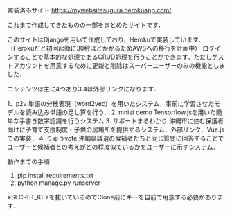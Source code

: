 実装済みサイト
https://mywebsitesugura.herokuapp.com/

これまで作成してきたものの一部をまとめたサイトです．

このサイトはDjangoを用いて作成しており，Herokuで実装しています．（Herokuだと初回起動に30秒ほどかかるためAWSへの移行を計画中）
ログインすることで基本的な処理であるCRUD処理を行うことができます．ただしゲストアカウントを用意するために更新と削除はスーパーユーザーのみの機能としました．

コンテンツは主に4つあり3.4は外部リンクになります．

1．p2v                      単語の分散表現（word2vec）を用いたシステム．事前に学習させたモデルを読み込み単語の足し算を行う．
2. mnist demo               Tensorflow.jsを用いた簡単な手書き数字認識を行うシステム
3. サポートまるわかり       沖縄市に住む保護者向けに子育て支援制度・子供の居場所を提供するシステム．外部リンク．Vue.jsでの実装．
4. りゅうvote               沖縄県議選の候補者たちと同じ質問に回答することでユーザーと候補者との考えがどの程度似ているかをユーザーに示すシステム．


動作までの手順

1. pip install requirements.txt
2. python manage.py runserver

※SECRET_KEYを抜いているのでClone前にキーを自前で用意する必要があります．
